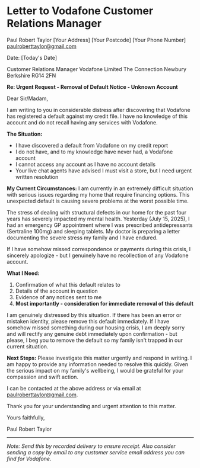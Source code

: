 # Letter to Vodafone Customer Relations Manager

Paul Robert Taylor
[Your Address]
[Your Postcode]
[Your Phone Number]
paulroberttaylor@gmail.com

Date: [Today's Date]

Customer Relations Manager
Vodafone Limited
The Connection
Newbury
Berkshire
RG14 2FN

**Re: Urgent Request - Removal of Default Notice - Unknown Account**

Dear Sir/Madam,

I am writing to you in considerable distress after discovering that Vodafone has registered a default against my credit file. I have no knowledge of this account and do not recall having any services with Vodafone.

**The Situation:**
- I have discovered a default from Vodafone on my credit report
- I do not have, and to my knowledge have never had, a Vodafone account
- I cannot access any account as I have no account details
- Your live chat agents have advised I must visit a store, but I need urgent written resolution

**My Current Circumstances:**
I am currently in an extremely difficult situation with serious issues regarding my home that require financing options. This unexpected default is causing severe problems at the worst possible time. 

The stress of dealing with structural defects in our home for the past four years has severely impacted my mental health. Yesterday (July 15, 2025), I had an emergency GP appointment where I was prescribed antidepressants (Sertraline 100mg) and sleeping tablets. My doctor is preparing a letter documenting the severe stress my family and I have endured.

If I have somehow missed correspondence or payments during this crisis, I sincerely apologize - but I genuinely have no recollection of any Vodafone account.

**What I Need:**
1. Confirmation of what this default relates to
2. Details of the account in question
3. Evidence of any notices sent to me
4. **Most importantly - consideration for immediate removal of this default**

I am genuinely distressed by this situation. If there has been an error or mistaken identity, please remove this default immediately. If I have somehow missed something during our housing crisis, I am deeply sorry and will rectify any genuine debt immediately upon confirmation - but please, I beg you to remove the default so my family isn't trapped in our current situation.

**Next Steps:**
Please investigate this matter urgently and respond in writing. I am happy to provide any information needed to resolve this quickly. Given the serious impact on my family's wellbeing, I would be grateful for your compassion and swift action.

I can be contacted at the above address or via email at paulroberttaylor@gmail.com.

Thank you for your understanding and urgent attention to this matter.

Yours faithfully,

Paul Robert Taylor

---

*Note: Send this by recorded delivery to ensure receipt. Also consider sending a copy by email to any customer service email address you can find for Vodafone.*